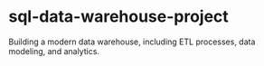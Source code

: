 # sql-data-warehouse-project
Building a modern data warehouse, including ETL processes, data modeling, and analytics.
